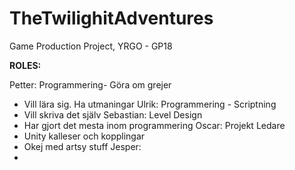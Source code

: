 # TheTwilighitAdventures
Game Production Project, YRGO - GP18

**ROLES:**

Petter: Programmering- Göra om grejer
  - Vill lära sig. Ha utmaningar
Ulrik: Programmering - Scriptning
  - Vill skriva det själv
Sebastian: Level Design
  - Har gjort det mesta inom programmering 
Oscar: Projekt Ledare
  - Unity kalleser och kopplingar
  - Okej med artsy stuff
Jesper:
  - 
